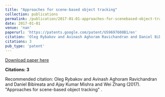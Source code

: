 ```yaml
---
title: "Approaches for scene-based object tracking"
collection: publications
permalink: /publication/2017-01-01-approaches-for-scenebased-object-tracking
date: 2017-01-01
venue: 'nan'
paperurl: 'https://patents.google.com/patent/US9697608B1/en'
citation: 'Oleg Rybakov and Avinash Aghoram Ravichandran and Daniel Bibireata and Ajay Kumar Mishra and Wei Zhang (2017). &quot;Approaches for scene-based object tracking&quot; <i></i>.'
citations: 3
pub_type: 'patent'
---
```


<a href='https://patents.google.com/patent/US9697608B1/en'>Download paper here</a>

**Citations: 3**

Recommended citation: Oleg Rybakov and Avinash Aghoram Ravichandran and Daniel Bibireata and Ajay Kumar Mishra and Wei Zhang (2017). "Approaches for scene-based object tracking" <i></i>.